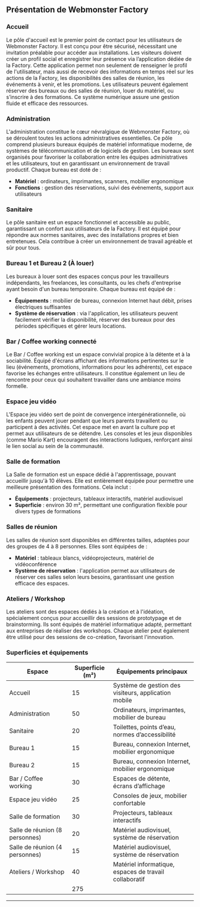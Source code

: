 ## Présentation de Webmonster Factory

### Accueil

Le pôle d'accueil est le premier point de contact pour les utilisateurs de Webmonster Factory. Il est conçu pour être sécurisé, nécessitant une invitation préalable pour accéder aux installations. Les visiteurs doivent créer un profil social et enregistrer leur présence via l’application dédiée de la Factory. Cette application permet non seulement de renseigner le profil de l'utilisateur, mais aussi de recevoir des informations en temps réel sur les actions de la Factory, les disponibilités des salles de réunion, les événements à venir, et les promotions. Les utilisateurs peuvent également réserver des bureaux ou des salles de réunion, louer du matériel, ou s’inscrire à des formations. Ce système numérique assure une gestion fluide et efficace des ressources.

### Administration

L'administration constitue le cœur névralgique de Webmonster Factory, où se déroulent toutes les actions administratives essentielles. Ce pôle comprend plusieurs bureaux équipés de matériel informatique moderne, de systèmes de télécommunication et de logiciels de gestion. Les bureaux sont organisés pour favoriser la collaboration entre les équipes administratives et les utilisateurs, tout en garantissant un environnement de travail productif. Chaque bureau est doté de :

- **Matériel** : ordinateurs, imprimantes, scanners, mobilier ergonomique
- **Fonctions** : gestion des réservations, suivi des événements, support aux utilisateurs

### Sanitaire

Le pôle sanitaire est un espace fonctionnel et accessible au public, garantissant un confort aux utilisateurs de la Factory. Il est équipé pour répondre aux normes sanitaires, avec des installations propres et bien entretenues. Cela contribue à créer un environnement de travail agréable et sûr pour tous.

### Bureau 1 et Bureau 2 (À louer)

Les bureaux à louer sont des espaces conçus pour les travailleurs indépendants, les freelances, les consultants, ou les chefs d'entreprise ayant besoin d'un bureau temporaire. Chaque bureau est équipé de :

- **Équipements** : mobilier de bureau, connexion Internet haut débit, prises électriques suffisantes
- **Système de réservation** : via l'application, les utilisateurs peuvent facilement vérifier la disponibilité, réserver des bureaux pour des périodes spécifiques et gérer leurs locations.

### Bar / Coffee working connecté

Le Bar / Coffee working est un espace convivial propice à la détente et à la sociabilité. Équipé d'écrans affichant des informations pertinentes sur le lieu (événements, promotions, informations pour les adhérents), cet espace favorise les échanges entre utilisateurs. Il constitue également un lieu de rencontre pour ceux qui souhaitent travailler dans une ambiance moins formelle.

### Espace jeu vidéo

L'Espace jeu vidéo sert de point de convergence intergénérationnelle, où les enfants peuvent jouer pendant que leurs parents travaillent ou participent à des activités. Cet espace met en avant la culture pop et permet aux utilisateurs de se détendre. Les consoles et les jeux disponibles (comme Mario Kart) encouragent des interactions ludiques, renforçant ainsi le lien social au sein de la communauté.

### Salle de formation

La Salle de formation est un espace dédié à l'apprentissage, pouvant accueillir jusqu'à 10 élèves. Elle est entièrement équipée pour permettre une meilleure présentation des formations. Cela inclut :

- **Équipements** : projecteurs, tableaux interactifs, matériel audiovisuel
- **Superficie** : environ 30 m², permettant une configuration flexible pour divers types de formations

### Salles de réunion

Les salles de réunion sont disponibles en différentes tailles, adaptées pour des groupes de 4 à 8 personnes. Elles sont équipées de :

- **Matériel** : tableaux blancs, vidéoprojecteurs, matériel de vidéoconférence
- **Système de réservation** : l'application permet aux utilisateurs de réserver ces salles selon leurs besoins, garantissant une gestion efficace des espaces.

### Ateliers / Workshop

Les ateliers sont des espaces dédiés à la création et à l'idéation, spécialement conçus pour accueillir des sessions de prototypage et de brainstorming. Ils sont équipés de matériel informatique adapté, permettant aux entreprises de réaliser des workshops. Chaque atelier peut également être utilisé pour des sessions de co-création, favorisant l'innovation.

### Superficies et équipements

| Espace                       | Superficie (m²) | Équipements principaux                                  |
|------------------------------|------------------|--------------------------------------------------------|
| Accueil                       | 15               | Système de gestion des visiteurs, application mobile    |
| Administration                | 50               | Ordinateurs, imprimantes, mobilier de bureau           |
| Sanitaire                     | 20               | Toilettes, points d’eau, normes d’accessibilité       |
| Bureau 1                      | 15               | Bureau, connexion Internet, mobilier ergonomique        |
| Bureau 2                      | 15               | Bureau, connexion Internet, mobilier ergonomique        |
| Bar / Coffee working          | 30               | Espaces de détente, écrans d’affichage                 |
| Espace jeu vidéo             | 25               | Consoles de jeux, mobilier confortable                  |
| Salle de formation            | 30               | Projecteurs, tableaux interactifs                       |
| Salle de réunion (8 personnes)| 20               | Matériel audiovisuel, système de réservation            |
| Salle de réunion (4 personnes)| 15               | Matériel audiovisuel, système de réservation            |
| Ateliers / Workshop           | 40               | Matériel informatique, espaces de travail collaboratif  |
|                               | 275              |                                                         |
---
